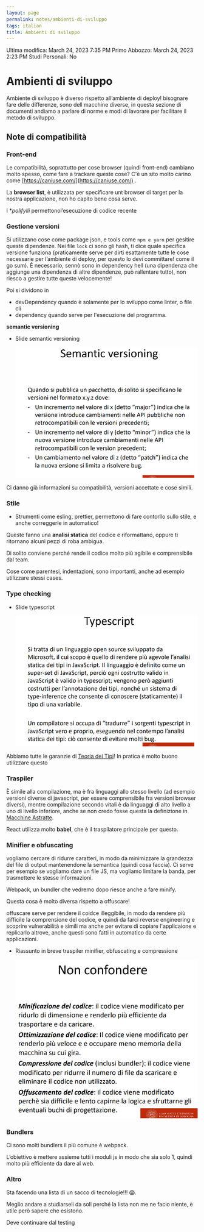 ```yaml
---
layout: page
permalink: notes/ambienti-di-sviluppo
tags: italian
title: Ambienti di sviluppo
---
```


Ultima modifica: March 24, 2023 7:35 PM
Primo Abbozzo: March 24, 2023 2:23 PM
Studi Personali: No

# Ambienti di sviluppo

Ambiente di sviluppo è diverso rispetto all’ambiente di deploy! bisognare fare delle differenze, sono dell macchine diverse, in questa sezione di documenti andiamo a parlare di norme e modi di lavorare per facilitare il metodo di sviluppo.

## Note di compatibilità

### Front-end

Le compatibilità, soprattutto per cose browser (quindi front-end) cambiano molto spesso, come fare a trackare queste cose? C'è un sito molto carino come [https://caniuse.com/](https://caniuse.com/) .

La **browser list**, è utilizzata per specificare unt browser di target per la nostra applicazione, non ho capito bene cosa serve.

I **polifylli* permettonol’esecuzione di codice recente

### Gestione versioni

Si utilizzano cose come package json, e tools come `npm e yarn` per gesitire queste dipendenze. Nei file `lock` ci sono gli hash, ti dice quale specifica versione funziona (praticamente serve per dirti esattamente tutte le cose necessarie per l’ambiente di deploy, per questo lo devi committare! come il go sum). È necessario, sennò sono in dependency hell (una dipendenza che aggiunge una dipendenza di altre dipendenze, può rallentare tutto), non riesco a gestire tutte queste velocemente!

Poi si dividono in

- devDependency quando è solamente per lo sviluppo come linter, o file cli
- dependency quando serve per l'esecuzione del programma.

**semantic versioning**

- Slide semantic versioning

    <img src="/images/notes/image/universita/ex-notion/Ambienti di sviluppo/Untitled.png" alt="image/universita/ex-notion/Ambienti di sviluppo/Untitled">


Ci danno già informazioni su compatibilità, versioni accettate e cose simili.

### Stile

- Strumenti come esling, prettier, permettono di fare contorllo sullo stile, e anche correggerle in automatico!

Queste fanno una **analisi statica** del codice e riformattano, oppure ti ritornano alcuni pezzi di roba ambigua.

Di solito conviene perché rende il codice molto più agibile e comprensibile dal team.

Cose come parentesi, indentazioni, sono importanti, anche ad esempio utilizzare stessi cases.

### Type checking

- Slide typescript

    <img src="/images/notes/image/universita/ex-notion/Ambienti di sviluppo/Untitled 1.png" alt="image/universita/ex-notion/Ambienti di sviluppo/Untitled 1">


Abbiamo tutte le garanzie di [Teoria dei Tipi](/notes/teoria-dei-tipi)! In pratica è molto buono utilizzare questo

### Traspiler

È simile alla compilazione, ma è fra linguaggi allo stesso livello (ad esempio versioni diverse di javascript, per essere comprensibile fra versioni browser diversi), mentre compilazione secondo vitali è da linguaggi di alto livello a uno di livello inferiore, anche se non credo fosse questa la definizione in [Macchine Astratte](/notes/macchine-astratte).

React utilizza molto **babel**, che è il traspilatore principale per questo.

### Minifier e obfuscating

vogliamo cercare di ridurre caratteri, in modo da minimizzare la grandezza del file di output mantenendone la semantica (quindi cosa faccia). Ci serve per esempio se vogliamo dare un file JS, ma vogliamo limitare la banda, per trasmettere le stesse informazioni.

Webpack, un bundler che vedremo dopo riesce anche a fare minify.

Questa cosa è molto diversa rispetto a offuscare!

offuscare serve per rendere il coidce illeggibile, in modo da rendere più difficile la comprensione del codice, e quindi da farci reverse engineering e scoprire vulnerabilità e simili ma anche per evitare di copiare l'applicaione e replicarlo altrove, anche questi sono fatti in automatico da certe applicazioni.

- Riassunto in breve traspiler minifier, obfuscating e compressione

    <img src="/images/notes/image/universita/ex-notion/Ambienti di sviluppo/Untitled 2.png" alt="image/universita/ex-notion/Ambienti di sviluppo/Untitled 2">


### Bundlers

Ci sono molti bundlers il più comune è webpack.

L’obiettivo è mettere assieme tutti i moduli js in modo che sia solo 1, quindi molto più efficiente da dare al web.

### Altro

Sta facendo una lista di un sacco di tecnologie!!! 😱.

Meglio andare a studiarseli da soli perché la lista non me ne facio niente, è utile però sapere che esistono.

Deve continuare dal testing